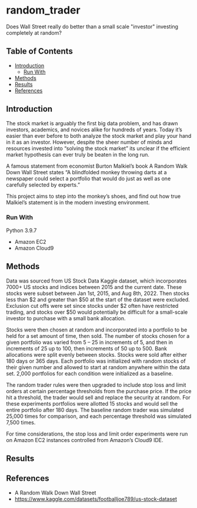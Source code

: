 # random_trader
Does Wall Street really do better than a small scale "investor" investing completely at random?


<!-- TABLE OF CONTENTS -->
## Table of Contents

* [Introduction](#introduction)
  * [Run With](#run-with)
* [Methods](#methods)
* [Results](#results)
* [References](#references)


<!-- Introduction -->
## Introduction

The stock market is arguably the first big data problem, and has drawn investors, academics, and novices alike for hundreds of years. Today it’s easier than ever before to both analyze the stock market and play your hand in it as an investor. However, despite the sheer number of minds and resources invested into “solving the stock market” its unclear if the efficient market hypothesis can ever truly be beaten in the long run.

A famous statement from economist Burton Malkiel’s book A Random Walk Down Wall Street states “A blindfolded monkey throwing darts at a newspaper could select a portfolio that would do just as well as one carefully selected by experts.” 

This project aims to step into the monkey’s shoes, and find out how true Malkiel’s statement is in the modern investing environment.

<!-- Run With -->
### Run With

Python 3.9.7

* Amazon EC2
* Amazon Cloud9

<!-- Methods-->
## Methods
Data was sourced from US Stock Data Kaggle dataset, which incorporates 7000+ US stocks and indices between 2015 and the current date. These stocks were subset between Jan 1st, 2015, and Aug 8th, 2022. Then stocks less than $2 and greater than $50 at the start of the dataset were excluded. Exclusion cut offs were set since stocks under $2 often have restricted trading, and stocks over $50 would potentially be difficult for a small-scale investor to purchase with a small bank allocation.

Stocks were then chosen at random and incorporated into a portfolio to be held for a set amount of time, then sold. The number of stocks chosen for a given portfolio was varied from 5 – 25 in increments of 5, and then in increments of 25 up to 100, then increments of 50 up to 500. Bank allocations were split evenly between stocks. Stocks were sold after either 180 days or 365 days. Each portfolio was initialized with random stocks of their given number and allowed to start at random anywhere within the data set. 2,000 portfolios for each condition were initialized as a baseline.

The random trader rules were then upgraded to include stop loss and limit orders at certain percentage thresholds from the purchase price. If the price hit a threshold, the trader would sell and replace the security at random. For these experiments portfolios were allotted 15 stocks and would sell the entire portfolio after 180 days. The baseline random trader was simulated 25,000 times for comparison, and each percentage threshold was simulated 7,500 times.

For time considerations, the stop loss and limit order experiments were run on Amazon EC2 instances controlled from Amazon’s Cloud9 IDE. 


<!-- Results-->
## Results

<!-- References-->
## References

* A Random Walk Down Wall Street
* https://www.kaggle.com/datasets/footballjoe789/us-stock-dataset
